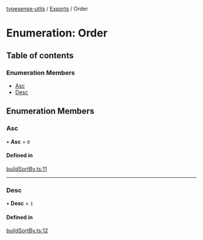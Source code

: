 [typesense-utils](../README.md) / [Exports](../modules.md) / Order

# Enumeration: Order

## Table of contents

### Enumeration Members

- [Asc](Order.md#asc)
- [Desc](Order.md#desc)

## Enumeration Members

### Asc

• **Asc** = ``0``

#### Defined in

[buildSortBy.ts:11](https://github.com/igrek8/typesense-utils/blob/5653697/src/buildSortBy.ts#L11)

___

### Desc

• **Desc** = ``1``

#### Defined in

[buildSortBy.ts:12](https://github.com/igrek8/typesense-utils/blob/5653697/src/buildSortBy.ts#L12)
